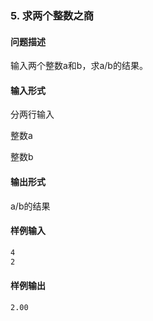 ### 5. 求两个整数之商

#### 问题描述

输入两个整数a和b，求a/b的结果。

#### 输入形式

分两行输入

整数a

整数b

#### 输出形式

a/b的结果

#### 样例输入

```bash
4
2
```

#### 样例输出

```bash
2.00
```
